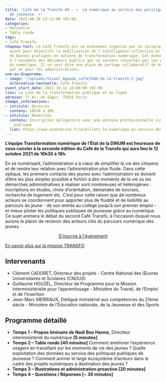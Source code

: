 ```yaml
---
title: 'Café de la Transfo #2 - «  Le numérique au service des politiques publiques
  de jeunesse  »'
date: 2021-08-26 13:11:00 +02:00
categories:
- Rencontre
- Table ronde
tags:
- Café Transfo
chapeau-text: Le Café Transfo est un événement organisé par le [programme TECH.GOUV](https://www.numerique.gouv.fr/actualites/tech-gouv-accelerer-la-transformation-numerique-du-service-public/)
  ayant pour objectifs la mobilisation de l'intelligence collective et la diffusion
  de bonnes pratiques en matière de transformation numérique. Cet événement est destiné
  à l’ensemble des décideurs publics qui se sentent concernés par les grands enjeux
  du numérique. Il se veut être une place de partage collaboratif de bonnes pratiques
  par et pour les administrations.
une-ou-diaporama:
- image: "/uploads/Visuel_Agenda_caf%C3%A9-de-la-transfo-2.jpg"
  alternative-textuelle: Café Transfo
event_start_date: 2021-10-12 16:00:00 +02:00
lieu: Le Lieu de la transformation publique et en ligne
adresse: 77 Av. de Ségur, 75015 Paris
champs_informations:
- intitule: Horaires
  contenu: 16h30 à 18h
- intitule: Modalités
  contenu: Inscription obligatoire avec une adresse professionnelle issue de la fonction
    publique
  lien: https://www.eventbrite.fr/e/billets-le-numerique-au-service-des-politiques-publiques-de-jeunesse-168711525715
---
```


**L’équipe Transformation numérique de l’État de la DINUM est heureuse de vous convier à la seconde édition du Café de la Transfo qui aura lieu le 12 octobre 2021 de 16h30 à 18h.**

En se numérisant, l’administration a à cœur de simplifier la vie des citoyens et de rendre leur relation avec l’administration plus fluide. Dans cette optique, les premiers contacts des jeunes avec l’administration se doivent d’être les plus simples possible a fortiori à des moments de la vie où les démarches administratives à réaliser sont nombreuses et hétérogènes : inscriptions en études, choix d’orientation, demandes de bourses, recherche de logement etc. C’est pour cette raison que de nombreux acteurs se coordonnent pour apporter plus de fluidité et de lisibilité au parcours du jeune - de son entrée au collège jusqu’à son premier emploi - et mieux piloter les politiques publiques de jeunesse grâce au numérique. Ce sujet animera le débat du second Café Transfo, à l’occasion duquel nous aurons le plaisir de recevoir des acteurs clés du parcours numérique des jeunes.


<p align="center"><a href="https://www.eventbrite.fr/e/billets-le-numerique-au-service-des-politiques-publiques-de-jeunesse-168711525715" class="button">S'inscrire à l'événement</a></p>


[En savoir plus sur la mission TRANSFO](https://www.numerique.gouv.fr/services/conseil-strategie-transformation-numerique/)

## Intervenants

* Clément CADORET, Directeur des projets - Centre National des Œuvres Universitaires et Scolaires (CNOUS)
* Guillaume HOUZEL, Directeur de Programme pour la Mission interministérielle pour l’apprentissage - Ministère du Travail, de l’Emploi et de l’Insertion
* Jean-Marc MERRIAUX, Délégué ministériel aux compétences du 21ème siècle - Ministère de l’Éducation nationale, de la Jeunesse et des Sports


## Programme détaillé

* **Temps 1 – Propos liminaire de Nadi Bou Hanna,** Directeur interministériel du numérique **[5 minutes]**
* **Temps 2 – Table ronde [40 minutes]**
Comment améliorer l’expérience usagers en travaillant sur les moments de vie des jeunes ?
Quelle exploitation des données au service des politiques publiques de jeunesse ? 
Comment animer le large écosystème d’acteurs dans le cadre des projets numériques à destination des jeunes ?
* **Temps 3 – Illustrations et administration proactive [20 minutes]** 
* **Temps 4 – Questions / Réponses [~ 30 minutes]**
